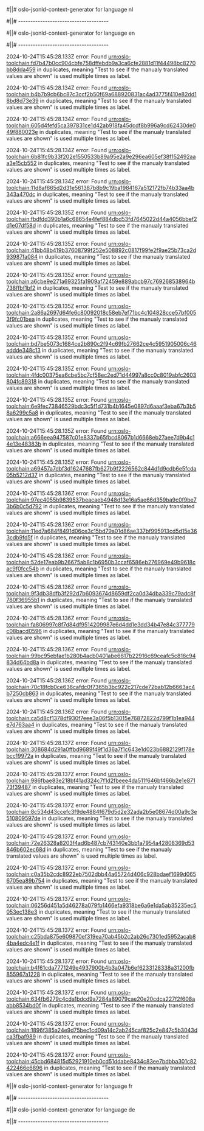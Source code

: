 #||# oslo-jsonld-context-generator for language nl  

#||# -------------------------------------  

#||# oslo-jsonld-context-generator for language en  

#||# -------------------------------------  

2024-10-24T15:45:28.133Z error: Found [urn:oslo-toolchain:fd7b47b0cc904cbfe758dffebdb9a3ca6cfe2881d11f44498bc8270bb8dda459](all-kindfiche-ap.jsonld#L298) in duplicates, meaning "Test to see if the manualy translated values are shown" is used multiple times as label.

2024-10-24T15:45:28.134Z error: Found [urn:oslo-toolchain:b4b7b9cb6bc87c3ccf2b50f69a688920831ac4ad3775f410e82dd18bd8d73e39](all-kindfiche-ap.jsonld#L406) in duplicates, meaning "Test to see if the manualy translated values are shown" is used multiple times as label.

2024-10-24T15:45:28.134Z error: Found [urn:oslo-toolchain:605d4fefd5ca397831ce1d42ab918fa45dcdf8b996a9cd62430de049f880023e](all-kindfiche-ap.jsonld#L469) in duplicates, meaning "Test to see if the manualy translated values are shown" is used multiple times as label.

2024-10-24T15:45:28.134Z error: Found [urn:oslo-toolchain:6b81fc9b33f202e1550533b89a95e2a9e296ea605ef38f152492aaa3e15cb552](all-kindfiche-ap.jsonld#L527) in duplicates, meaning "Test to see if the manualy translated values are shown" is used multiple times as label.

2024-10-24T15:45:28.134Z error: Found [urn:oslo-toolchain:11d8af665d2d31e561387b8b9c19ba1984167a512172fb74b33aa4b343a470dc](all-kindfiche-ap.jsonld#L550) in duplicates, meaning "Test to see if the manualy translated values are shown" is used multiple times as label.

2024-10-24T15:45:28.135Z error: Found [urn:oslo-toolchain:fbdfdd390b1a6c68654e4fef884dbd53fd7645022d44a4056bbef2d1e07df58d](all-kindfiche-ap.jsonld#L619) in duplicates, meaning "Test to see if the manualy translated values are shown" is used multiple times as label.

2024-10-24T15:45:28.135Z error: Found [urn:oslo-toolchain:41bb48b419b37608799f252e508892c0817f99fe2f9ae25b73ca2d93987fa084](all-kindfiche-ap.jsonld#L929) in duplicates, meaning "Test to see if the manualy translated values are shown" is used multiple times as label.

2024-10-24T15:45:28.135Z error: Found [urn:oslo-toolchain:a6cbe9e271a69325fa1909af72459e889abcb97c769268538964b738ffbf1bf2](all-kindfiche-ap.jsonld#L172) in duplicates, meaning "Test to see if the manualy translated values are shown" is used multiple times as label.

2024-10-24T15:45:28.135Z error: Found [urn:oslo-toolchain:2a86a2697d64fe6c80092018c58eb7ef71bc4c104828cce57bf0053f9fc01bea](all-kindfiche-ap.jsonld#L717) in duplicates, meaning "Test to see if the manualy translated values are shown" is used multiple times as label.

2024-10-24T15:45:28.135Z error: Found [urn:oslo-toolchain:bd7be5073c1684ce2b890c2f94c69fb27662ce4c5951905006c46addde348c13](all-kindfiche-ap.jsonld#L223) in duplicates, meaning "Test to see if the manualy translated values are shown" is used multiple times as label.

2024-10-24T15:45:28.135Z error: Found [urn:oslo-toolchain:4fdc00375ea6cbe5bc7cf58ec2ed71d44997a8cc0c8019abfc2603804fc89318](all-kindfiche-ap.jsonld#L246) in duplicates, meaning "Test to see if the manualy translated values are shown" is used multiple times as label.

2024-10-24T15:45:28.135Z error: Found [urn:oslo-toolchain:6e9fec73846529bdc3c5f1d731b4b1645e0897d6aaaf3eba67b3b58a6299c5a8](all-kindfiche-ap.jsonld#L269) in duplicates, meaning "Test to see if the manualy translated values are shown" is used multiple times as label.

2024-10-24T15:45:28.135Z error: Found [urn:oslo-toolchain:a666eea947587c01e8337b65fbcd8067b1d6668eb27aee7d9b4c14e13e48383b](all-kindfiche-ap.jsonld#L331) in duplicates, meaning "Test to see if the manualy translated values are shown" is used multiple times as label.

2024-10-24T15:45:28.135Z error: Found [urn:oslo-toolchain:a69457a7dbf3d16247687fb627b9f2226562c844d1d9cdb6e5fcda05b5212d37](all-kindfiche-ap.jsonld#L371) in duplicates, meaning "Test to see if the manualy translated values are shown" is used multiple times as label.

2024-10-24T15:45:28.136Z error: Found [urn:oslo-toolchain:97ec4055b9839537beacaeb4948d13e16a5ae66d359ba9c0f9be73b6b0c5d792](all-kindfiche-ap.jsonld#L200) in duplicates, meaning "Test to see if the manualy translated values are shown" is used multiple times as label.

2024-10-24T15:45:28.136Z error: Found [urn:oslo-toolchain:11ed7a684f8491d06ce3c15bd79a01d86ae337bf995913cd5d15e363cdb9fd5f](all-kindfiche-ap.jsonld#L445) in duplicates, meaning "Test to see if the manualy translated values are shown" is used multiple times as label.

2024-10-24T15:45:28.136Z error: Found [urn:oslo-toolchain:52de17eab9b26675ab8c1b6950b3ccaf6586eb276969e49b9618cac9f0fcc54b](all-kindfiche-ap.jsonld#L149) in duplicates, meaning "Test to see if the manualy translated values are shown" is used multiple times as label.

2024-10-24T15:45:28.136Z error: Found [urn:oslo-toolchain:9f3db38dfb3f292d7b6093674d8659df2ca0d34dba339c79adc8f780f36955b1](all-kindfiche-ap.jsonld#L694) in duplicates, meaning "Test to see if the manualy translated values are shown" is used multiple times as label.

2024-10-24T15:45:28.136Z error: Found [urn:oslo-toolchain:fa806997c8f7d84df9514209987e6d4dd1e3dd34b47e84c377779c08bacd0596](all-kindfiche-ap.jsonld#L126) in duplicates, meaning "Test to see if the manualy translated values are shown" is used multiple times as label.

2024-10-24T15:45:28.136Z error: Found [urn:oslo-toolchain:99bc95ebfae1b280b4acb0401abe6617b22916c69ceafc5c816c94834d64bd8a](all-kindfiche-ap.jsonld#L745) in duplicates, meaning "Test to see if the manualy translated values are shown" is used multiple times as label.

2024-10-24T15:45:28.136Z error: Found [urn:oslo-toolchain:70c18fcb0ce636cafdc0f7365b3bc922c217cde72bab12b6663ac4b7250cb863](all-kindfiche-ap.jsonld#L768) in duplicates, meaning "Test to see if the manualy translated values are shown" is used multiple times as label.

2024-10-24T15:45:28.136Z error: Found [urn:oslo-toolchain:ca5d8cf1378df930f7eee3a06f5b13015e76872822d799f1b1ea944e7d763aa4](all-kindfiche-ap.jsonld#L573) in duplicates, meaning "Test to see if the manualy translated values are shown" is used multiple times as label.

2024-10-24T15:45:28.137Z error: Found [urn:oslo-toolchain:308684d291a0ffbd9689f49f1d36a7f1c643e1d023b6882129f178ebcc19972a](all-kindfiche-ap.jsonld#L791) in duplicates, meaning "Test to see if the manualy translated values are shown" is used multiple times as label.

2024-10-24T15:45:28.137Z error: Found [urn:oslo-toolchain:986fbae83e218bf41ad324c7f1d2fbeee4da511f646bf466b2e1e87173f39487](all-kindfiche-ap.jsonld#L665) in duplicates, meaning "Test to see if the manualy translated values are shown" is used multiple times as label.

2024-10-24T15:45:28.137Z error: Found [urn:oslo-toolchain:8c534d43ccefc3f9de4884f679d5d2e32ada2b5e08674d00a9c3e510809597de](all-kindfiche-ap.jsonld#L642) in duplicates, meaning "Test to see if the manualy translated values are shown" is used multiple times as label.

2024-10-24T15:45:28.137Z error: Found [urn:oslo-toolchain:72e26328a8203f4ad6b487cb743140e3bb1a7954a42808369d53846b602ec68d](all-kindfiche-ap.jsonld#L883) in duplicates, meaning "Test to see if the manualy translated values are shown" is used multiple times as label.

2024-10-24T15:45:28.137Z error: Found [urn:oslo-toolchain:c0a35b2cdc8922eb7502dbb44a65724d406c928bdaef1699d0656705ea89b754](all-kindfiche-ap.jsonld#L860) in duplicates, meaning "Test to see if the manualy translated values are shown" is used multiple times as label.

2024-10-24T15:45:28.137Z error: Found [urn:oslo-toolchain:06256d451a5d46278a079fb1466efa9318be6a6e1da5ab35235ec5053ec138e3](all-kindfiche-ap.jsonld#L596) in duplicates, meaning "Test to see if the manualy translated values are shown" is used multiple times as label.

2024-10-24T15:45:28.137Z error: Found [urn:oslo-toolchain:c25bda875e609870ef319ea70ab45b2c2ab26c7301ed5952acab84ba4edc4e1f](all-kindfiche-ap.jsonld#L837) in duplicates, meaning "Test to see if the manualy translated values are shown" is used multiple times as label.

2024-10-24T15:45:28.137Z error: Found [urn:oslo-toolchain:b4f61cda7771249e4937900b4b3a047b6ef6233128338a31200fb855967a1228](all-kindfiche-ap.jsonld#L906) in duplicates, meaning "Test to see if the manualy translated values are shown" is used multiple times as label.

2024-10-24T15:45:28.137Z error: Found [urn:oslo-toolchain:634fb6279c4cda1bdcd9a7284a89079cae20e20cdca227f2f608aabb8534bd0f](all-kindfiche-ap.jsonld#L952) in duplicates, meaning "Test to see if the manualy translated values are shown" is used multiple times as label.

2024-10-24T15:45:28.137Z error: Found [urn:oslo-toolchain:1896f385a24e9d75bec1cd09a14c2ab245caf825c2e847c5b3043dca3fbaf989](all-kindfiche-ap.jsonld#L814) in duplicates, meaning "Test to see if the manualy translated values are shown" is used multiple times as label.

2024-10-24T15:45:28.137Z error: Found [urn:oslo-toolchain:45cbd684815d52921910eb0cd51ddabe8434c83ee7bdbba301c82422466e6896](all-kindfiche-ap.jsonld#L498) in duplicates, meaning "Test to see if the manualy translated values are shown" is used multiple times as label.

#||# oslo-jsonld-context-generator for language fr  

#||# -------------------------------------  

#||# oslo-jsonld-context-generator for language de  

#||# -------------------------------------  

